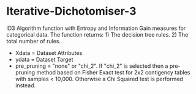 # Iterative-Dichotomiser-3
ID3 Algorithm function with Entropy and Information Gain measures for categorical data. The function returns: 1) The decision tree rules. 2) The total number of rules.

* Xdata = Dataset Attributes
* ydata = Dataset Target
* pre_pruning = "none" or "chi_2". If "chi_2" is selected then a pre-pruning method based on Fisher Exact test for 2x2 contigency tables with samples < 10,000. Otherwise a Chi Squared test is performed instead.
